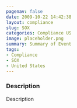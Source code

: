 ```yaml
---
pagenav: false
date: 2009-10-22 14:42:38
layout: compliance
slug: SOX
categories: Compliance US
image: placeholder.png
summary: Summary of Event
tags:
- Compliance
- SOX
- United States
---
```


### Description

Description

